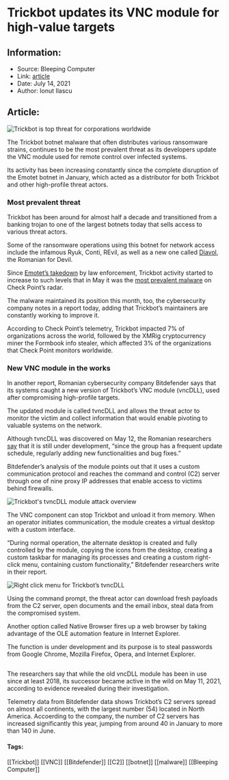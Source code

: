 # Trickbot updates its VNC module for high-value targets
### 

## Information:
+ Source: Bleeping Computer
+ Link: [article](https://www.bleepingcomputer.com/news/security/trickbot-updates-its-vnc-module-for-high-value-targets/)
+ Date: July 14, 2021
+ Author: Ionut Ilascu


## Article:
![Trickbot is top threat for corporations worldwide](https://www.bleepstatic.com/content/hl-images/2020/11/20/Trickbot.jpg)


The Trickbot botnet malware that often distributes various ransomware strains, continues to be the most prevalent threat as its developers update the VNC module used for remote control over infected systems.


Its activity has been increasing constantly since the complete disruption of the Emotet botnet in January, which acted as a distributor for both Trickbot and other high-profile threat actors.



### Most prevalent threat


Trickbot has been around for almost half a decade and transitioned from a banking trojan to one of the largest botnets today that sells access to various threat actors.


Some of the ransomware operations using this botnet for network access include the infamous Ryuk, Conti, REvil, as well as a new one called [Diavol](https://www.bleepingcomputer.com/news/security/trickbot-cybercrime-group-linked-to-new-diavol-ransomware/), the Romanian for Devil.


Since [Emotet’s takedown](https://www.bleepingcomputer.com/news/security/emotet-botnet-disrupted-after-global-takedown-operation/) by law enforcement, Trickbot activity started to increase to such levels that in May it was the [most prevalent malware](https://blog.checkpoint.com/2021/07/13/june-2021s-most-wanted-malware-trickbot-remains-on-top/) on Check Point’s radar.


The malware maintained its position this month, too, the cybersecurity company notes in a report today, adding that Trickbot’s maintainers are constantly working to improve it.


According to Check Point’s telemetry, Trickbot impacted 7% of organizations across the world, followed by the XMRig cryptocurrency miner the Formbook info stealer, which affected 3% of the organizations that Check Point monitors worldwide.


### New VNC module in the works


In another report, Romanian cybersecurity company Bitdefender says that its systems caught a new version of Trickbot’s VNC module (vncDLL), used after compromising high-profile targets.


The updated module is called tvncDLL and allows the threat actor to monitor the victim and collect information that would enable pivoting to valuable systems on the network.


Although tvncDLL was discovered on May 12, the Romanian researchers [say](http://enter%20urlhttps//www.bitdefender.com/blog/labs/trickbot-activity-increases-new-vnc-module-on-the-radar) that it is still under development, “since the group has a frequent update schedule, regularly adding new functionalities and bug fixes.”


Bitdefender’s analysis of the module points out that it uses a custom communication protocol and reaches the command and control (C2) server through one of nine proxy IP addresses that enable access to victims behind firewalls.


![Trickbot's tvncDLL module attack overview](https://www.bleepstatic.com/images/news/u/1100723/Malware/Trickbot/TrickbotAttackChain.jpg)


The VNC component can stop Trickbot and unload it from memory. When an operator initiates communication, the module creates a virtual desktop with a custom interface.


“During normal operation, the alternate desktop is created and fully controlled by the module, copying the icons from the desktop, creating a custom taskbar for managing its processes and creating a custom right-click menu, containing custom functionality,” Bitdefender researchers write in their report.


![Right click menu for Trickbot’s tvncDLL](https://www.bleepstatic.com/images/news/u/1100723/Malware/Trickbot/TrickbotVNCMenu.jpg)


Using the command prompt, the threat actor can download fresh payloads from the C2 server, open documents and the email inbox, steal data from the compromised system.


Another option called Native Browser fires up a web browser by taking advantage of the OLE automation feature in Internet Explorer.


The function is under development and its purpose is to steal passwords from Google Chrome, Mozilla Firefox, Opera, and Internet Explorer.


![Trickbot’s tvncDLL Native Browser feature](data:image/gif;base64,R0lGODlhAQABAAAAACH5BAEKAAEALAAAAAABAAEAAAICTAEAOw==)


The researchers say that while the old vncDLL module has been in use since at least 2018, its successor became active in the wild on May 11, 2021, according to evidence revealed during their investigation.


Telemetry data from Bitdefender data shows Trickbot’s C2 servers spread on almost all continents, with the largest number (54) located in North America. Accoerding to the company, the number of C2 servers has increased significantly this year, jumping from around 40 in January to more than 140 in June.




#### Tags:
[[Trickbot]] [[VNC]] [[Bitdefender]] [[C2]] [[botnet]] [[malware]] [[Bleeping Computer]]
